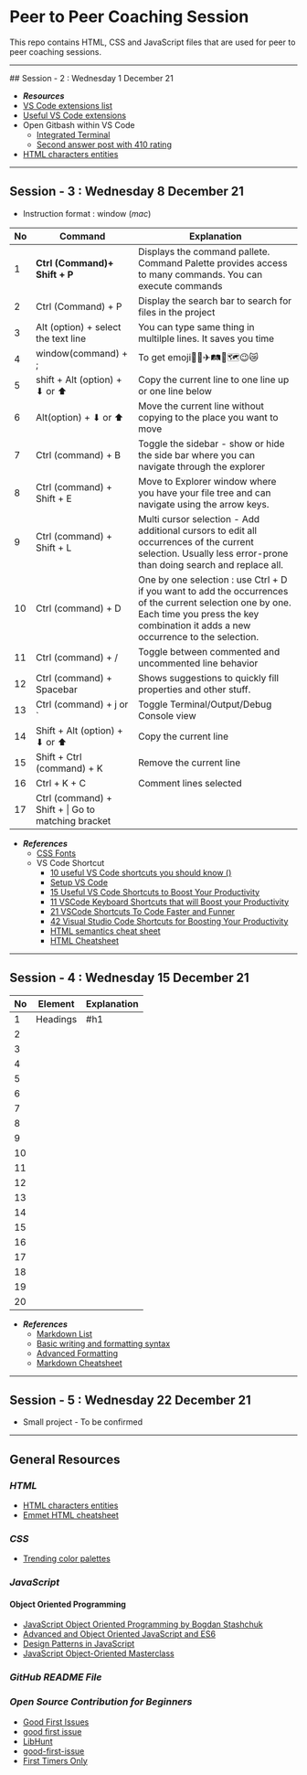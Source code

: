 # Peer to Peer Coaching Session

This repo contains HTML, CSS and JavaScript files that are used for peer to peer coaching sessions.
<hr>
## Session - 2 : Wednesday 1 December 21

- **_Resources_**
- [VS Code extensions list ](https://javascript.plainenglish.io/a-guide-to-the-20-best-vscode-extensions-for-frontend-developers-f75a5d716091)
- [Useful VS Code extensions](https://www.blog.duomly.com/13-useful-vs-code-extensions-for-front-end-development/)
- Open Gitbash within VS Code
  - [Integrated Terminal](https://code.visualstudio.com/docs/editor/integrated-terminal)
  - [Second answer post with 410 rating](https://stackoverflow.com/questions/42606837/how-do-i-use-bash-on-windows-from-the-visual-studio-code-integrated-terminal)
- [HTML characters entities](https://dev.w3.org/html5/html-author/charref)

<hr>

## Session - 3 : Wednesday 8 December 21

- Instruction format : window (*mac*)

|No| Command                       | Explanation                                |
| ---|----------------------------- | ------------------------------------------ |
|1|**Ctrl (Command)+ Shift + P**| Displays the command pallete. Command Palette provides access to many commands. You can execute commands|
|2|Ctrl (Command) + P| Display the search bar to search for files in the project|
|3| Alt (option) + select the text line | You can type same thing in multilple lines. It saves you time |
|4|window(command) + ;| To get emoji🙌🚉✈🛤🗾🗺😉😿|
|5|shift + Alt (option) + ⬇ or ⬆|Copy the current line to one line up or one line below|
|6|Alt(option) + ⬇ or ⬆|Move the current line without copying to the place you want to move|
|7|Ctrl (command) + B| Toggle the sidebar - show or hide the side bar where you can navigate through the explorer|
|8|Ctrl (command) + Shift + E| Move to Explorer window where you have your file tree and can navigate using the arrow keys.|
|9|Ctrl (command) + Shift + L| Multi cursor selection - Add additional cursors to edit all occurrences of the current selection. Usually less error-prone than doing search and replace all.|
|10|Ctrl (command) + D|One by one selection : use Ctrl + D if you want to add the occurrences of the current selection one by one. Each time you press the key combination it adds a new occurrence to the selection.|
|11|Ctrl (command) + /|Toggle between commented and uncommented line behavior|
|12|Ctrl (command) + Spacebar|Shows suggestions to quickly fill properties and other stuff.|
|13|Ctrl (command) + j or `| Toggle Terminal/Output/Debug Console view|
|14|Shift + Alt (option) + ⬇ or ⬆ | Copy the current line|
|15|Shift + Ctrl (command) + K |Remove the current line|
|16|Ctrl + K + C| Comment lines selected|
|17|Ctrl (command) + Shift + \| Go to matching bracket|


- **_References_**
  - [CSS Fonts](https://www.cssfontstack.com/)
  - VS Code Shortcut
    - [10 useful VS Code shortcuts you should know ()](https://dev.to/simonpaix/10-useful-vs-code-shortcuts-you-should-know-42m)
    - [Setup VS Code](https://dev.to/yogeshdev/setup-vs-code-for-designer-and-front-end-developers-1fli)
    - [15 Useful VS Code Shortcuts to Boost Your Productivity](https://betterprogramming.pub/15-useful-vscode-shortcuts-to-boost-your-productivity-415de3cb1910)
    - [11 VSCode Keyboard Shortcuts that will Boost your Productivity](https://www.desuvit.com/11-vscode-keyboard-shortcuts-that-will-boost-your-productivity/)
    - [21 VSCode Shortcuts To Code Faster and Funner](https://jsmanifest.com/21-vscode-shortcuts-to-code-faster-and-funner/)
    - [42 Visual Studio Code Shortcuts for Boosting Your Productivity](https://www.sitepoint.com/visual-studio-code-keyboard-shortcuts/)
    - [HTML semantics cheat sheet](https://learn-the-web.algonquindesign.ca/topics/html-semantics-cheat-sheet/)
    - [HTML Cheatsheet](https://web.stanford.edu/group/csp/cs21/htmlcheatsheet.pdf)

<hr>

## Session - 4 : Wednesday 15 December 21

|No| Element                      | Explanation                                |
| ---|----------------------------- | ------------------------------------------ |
|1|Headings| #h1|
|2||
|3||
|4||
|5||
|6||
|7||
|8||
|9||
|10||
|11||
|12||
|13||
|14||
|15||
|16||
|17||
|18||
|19||
|20||

- **_References_**
  - [Markdown List](https://www.markdownguide.org/tools/github-pages/)
  - [Basic writing and formatting syntax](https://docs.github.com/en/github/writing-on-github/getting-started-with-writing-and-formatting-on-github/basic-writing-and-formatting-syntax)
  - [Advanced Formatting](https://docs.github.com/en/github/writing-on-github/working-with-advanced-formatting/organizing-information-with-tables)
  - [Markdown Cheatsheet](https://github.com/adam-p/markdown-here/wiki/Markdown-Cheatsheet#tables) 

<hr>

## Session - 5 : Wednesday 22 December 21

- Small project - To be confirmed

<hr>

## General Resources

### **_HTML_**
- [HTML characters entities](https://dev.w3.org/html5/html-author/charref)
- [Emmet HTML cheatsheet](https://docs.emmet.io/cheat-sheet/)

### ***CSS***

- [Trending color palettes](https://coolors.co/palettes/trending)

### ***JavaScript***

#### Object Oriented Programming
- [JavaScript Object Oriented Programming by Bogdan Stashchuk](https://www.udemy.com/course/object-oriented-programming-javascript/)
- [Advanced and Object Oriented JavaScript and ES6](https://www.udemy.com/course/advanced-and-object-oriented-javascript/)
- [Design Patterns in JavaScript](https://www.udemy.com/course/design-patterns-javascript/) 
- [JavaScript Object-Oriented Masterclass](https://www.udemy.com/course/javascript-object-oriented-masterclass/)
### ***GitHub README File***




### ***Open Source Contribution for Beginners***
- [Good First Issues ](http://goodfirstissues.com/)
- [good first issue](https://goodfirstissue.dev/)
- [LibHunt](https://www.libhunt.com/topic/good-first-issue)
- [good-first-issue ](https://github.com/topics/good-first-issue)
- [First Timers Only](https://www.firsttimersonly.com/)